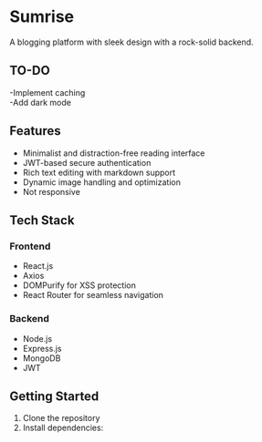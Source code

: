 # Sumrise

A blogging platform with sleek design with a rock-solid backend. 

## TO-DO
-Implement caching   
-Add dark mode   
  


## Features

- Minimalist and distraction-free reading interface
- JWT-based secure authentication
- Rich text editing with markdown support
- Dynamic image handling and optimization
- Not responsive

## Tech Stack

### Frontend
- React.js 
- Axios 
- DOMPurify for XSS protection
- React Router for seamless navigation

### Backend
- Node.js 
- Express.js 
- MongoDB 
- JWT 


## Getting Started

1. Clone the repository
2. Install dependencies:
